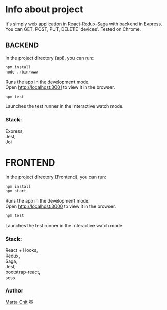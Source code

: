 # Info about project

It's simply web application in React-Redux-Saga with backend in Express. You can GET, POST, PUT, DELETE 'devices'. Tested on Chrome.

## BACKEND

In the project directory (api), you can run:

```js
npm install
node ./bin/www
```

Runs the app in the development mode.\
Open [http://localhost:3001](http://localhost:3001) to view it in the browser.

```js
npm test
```

Launches the test runner in the interactive watch mode.

### Stack:

Express,\
Jest,\
Joi

# FRONTEND

In the project directory (Frontend), you can run:

```js
npm install
npm start
```

Runs the app in the development mode.\
Open [http://localhost:3000](http://localhost:3000) to view it in the browser.

```js
npm test
```

Launches the test runner in the interactive watch mode.

### Stack:

React + Hooks,\
Redux,\
Saga,\
Jest,\
bootstrap-react,\
scss

### Author

[Marta Chit] :cat:

[marta chit]: https://github.com/m-chit
